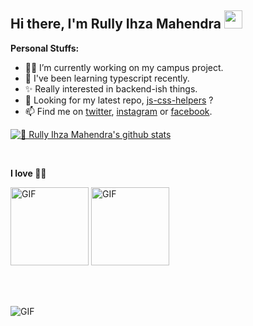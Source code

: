 ## Hi there, I'm Rully Ihza Mahendra <img src="https://github.com/TheDudeThatCode/TheDudeThatCode/blob/master/Assets/Hi.gif" width="29px">

**Personal Stuffs:**
- 👨‍💻 I’m currently working on my campus project.
- 🌱 I've been learning typescript recently.
- ✨ Really interested in backend-ish things.
- 🤔 Looking for my latest repo, [js-css-helpers](https://github.com/rllyhz/js-and-css-helpers) ?
- 📫 Find me on [twitter](https://twitter.com/rullyihza_), [instagram](https://twitter.com/rllyhz) or [facebook](https://www.facebook.com/rully.ihza/).


[![🦉 Rully Ihza Mahendra's github stats](https://github-readme-stats.vercel.app/api?username=rllyhz&show_icons=true&hide_border=true&hide=issues&theme=radical)](https://github.com/rllyhz)

<br>
<!--  -->

**I love 💙🦉**

<img  alt="GIF" height="125px" src="https://i.giphy.com/media/LMt9638dO8dftAjtco/200.webp" />
<img alt="GIF" height="125px" src="https://media3.giphy.com/media/ln7z2eWriiQAllfVcn/200w.webp" />

<br><br>

<img alt="GIF" src="https://media.giphy.com/media/SBVUOmWz1cKqEo0MB3/giphy.gif" />

